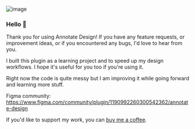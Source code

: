 ![image](https://github.com/alexandrubuncea/figma-annotate-design/assets/26893945/a11cb592-a245-47a1-af02-cdb60d2012d7)

### Hello 👋

Thank you for using Annotate Design! If you have any feature requests, or improvement ideas, or if you encountered any bugs, I'd love to hear from you.

I built this plugin as a learning project and to speed up my design workflows. I hope it's useful for you too if you're using it.

Right now the code is quite messy but I am improving it while going forward and learning more stuff.

Figma community: https://www.figma.com/community/plugin/1190992260300542362/annotate-design

If you'd like to support my work, you can [buy me a coffee](https://www.buymeacoffee.com/alexandrubuncea).
